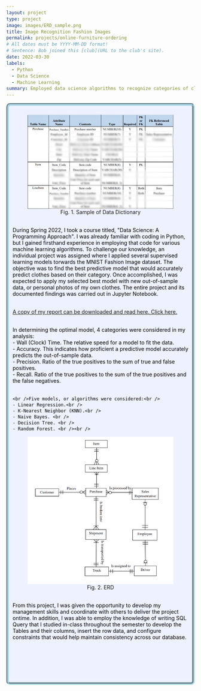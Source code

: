 ```yaml
---
layout: project
type: project
image: images/ERD_sample.png
title: Image Recognition Fashion Images
permalink: projects/online-furniture-ordering
# All dates must be YYYY-MM-DD format!
# Sentence: Bob joined this [club](URL to the club's site).
date: 2022-03-30
labels:
  - Python
  - Data Science
  - Machine Learning
summary: Employed data science algorithms to recognize categories of clothing from images. Formatted input images in uniform manner for efficient analysis. Compiled a report closely documenting various techniques and results.
---
```

<div style="background-color:rgba(238, 241, 255, 1); padding: 10px; border: 7px groove; border-color: lightblue; border-radius: 10px;">
  <center><figure>
    <img class="ui medium rounded image" src="../images/DD_Sample.png" style="vertical-align: middle;" float = "none">
    <figcaption style="vertical-align: middle;">Fig. 1. Sample of Data Dictionary <br /></figcaption>
  </figure></center>
  
  <span style="color: black">
    <br />During Spring 2022, I took a course titled, "Data Science: A Programming Approach". I was already familiar with coding in Python, but I gained firsthand experience in employing that code for various machine learning algorithms. To challenge our knowledge, an individual project was assigned where I applied several supervised learning models torwards the MNIST Fashion Image dataset. The objective was to find the best predictive model that would accurately predict clothes based on their category. Once accomplished, I was expected to apply my selected best model with new out-of-sample data, or personal photos of my own clothes. The entire project and its documented findings was carried out in Jupyter Notebook. <br /><br /></span>
  
  <a href="../images/CK Image Fashion Recognizer.pdf" download>A copy of my report can be downloaded and read here. Click here.</a>

  <span style="color: black">
    <br />In determining the optimal model, 4 categories were considered in my analysis:<br />
    - Wall (Clock) Time. The relative speed for a model to fit the data. <br />
    - Accuracy. This indicates how proficient a predictive model accurately predicts the out-of-sample data.<br />
    - Precision. Ratio of the true positives to the sum of true and false positives. <br />
    - Recall. Ratio of the true positives to the sum of the true positives and the false negatives. <br />
    <br />
    
    <br />Five models, or algorithms were considered:<br />
    - Linear Regression.<br />
    - K-Nearest Neighbor (KNN).<br />
    - Naive Bayes. <br />
    - Decision Tree. <br />
    - Random Forest. <br /><br />
  </span>

  <center><figure>
    <img class="ui medium rounded image" src="../images/ERD_sample.png" style="vertical-align: middle;" float = "none">
    <figcaption style="vertical-align: middle;">Fig. 2. ERD <br /></figcaption>
  </figure></center>
  <span style="color: black">
    <br />From this project, I was given the opportunity to develop my management skills and coordinate with others to deliver the project ontime. In addition, I was able to employ the knowledge of writing SQL Query that I studied in-class throughout the semester to develop the Tables and their columns, insert the row data, and configure constraints that would help maintain consistency across our database.  <br /> <br /> <br /> <br /> <br /> <br /> <br /></span>
</div>
